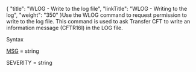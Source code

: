 {
    "title": "WLOG - Write to the log file",
    "linkTitle": "WLOG &#45; Writing to the log",
    "weight": "350"
}Use the WLOG command to request permission to write to the log file. This command is used to ask Transfer CFT to write an information
message (CFTR16I) in the LOG file.

Syntax

[MSG](../../../c_intro_userinterfaces/command_summary/parameter_intro/msg)
= string

SEVERITY =
string
